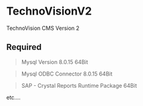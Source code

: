 # TechnoVisionV2
TechnoVision CMS Version 2


Required
---------------

> Mysql Version 8.0.15 64Bit 

> Mysql ODBC Connector 8.0.15 64Bit 

> SAP - Crystal Reports Runtime Package 64Bit 

etc....
